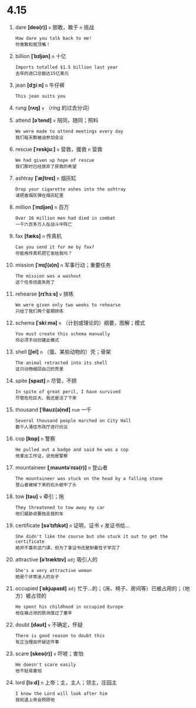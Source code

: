 # 4.15



1. dare **[deə(r)]** `v` 胆敢，敢于 `n` 挑战
    ```
    How dare you talk back to me!
    你竟敢和我顶嘴！
    ```

2. billion **[ˈbɪljən]** `n` 十亿
    ```
    Imports totalled $1.5 billion last year
    去年的进口总额达15亿美元
    ```

3. jean **[dʒiːn]** `n` 牛仔裤
    ```
    This jean suits you
    
    ```

4. rung **[rʌŋ]** `v` （ring 的过去分词）

5. attend **[əˈtend]** `v` 陪同，随同；照料
    ```
    We were made to attend meetings every day
    我们每天都被迫参加会议
    ```

6. rescue **[ˈreskjuː]** `v` 营救，援救 `n` 营救
    ```
    We had given up hope of rescue
    我们那时已经放弃了获救的希望
    ```

7. ashtray **[ˈæʃtreɪ]** `n` 烟灰缸
    ```
    Drop your cigarette ashes into the ashtray
    请把香烟灰弹在烟灰缸里
    ```

8. million **[ˈmɪljən]** `n` 百万
    ```
    Over 16 million men had died in combat
    一千六百多万人在战斗中阵亡
    ```

9. fax **[fæks]** `n` 传真机
    ```
    Can you send it for me by fax?
    你能用传真机把它发给我吗？
    ```

10. mission **[ˈmɪʃ(ə)n]** `n` 军事行动；重要任务
    ```
    The mission was a washout
    这个任务彻底失败了
    ```

11. rehearse **[rɪˈhɜːs]** `v` 排练
    ```
    We were given only two weeks to rehearse
    只给了我们两个星期排练
    ```

12. schema **[ˈskiːmə]** `n` （计划或理论的）纲要，图解；模式
    ```
    You must create this schema manually
    你必须手动创建此模式
    ```

13. shell **[ʃel]** `n` （蛋、某些动物的）壳；骨架
    ```
    The animal retracted into its shell
    这只动物缩回自己的壳里
    ```

14. spite **[spaɪt]** `n` 尽管，不顾
    ```
    In spite of great peril, I have survived
    尽管危险巨大，我还是活了下来
    ```

15. thousand **[ˈθaʊz(ə)nd]** `num` 一千
    ```
    Several thousand people marched on City Hall
    数千人涌往市政厅进行抗议
    ```

16. cop **[kɒp]** `n` 警察
    ```
    He pulled out a badge and said he was a cop
    他拿出工作证，说他是警察
    ```

17. mountaineer **[ˌmaʊntəˈnɪə(r)]** `n` 登山者
    ```
    The mountaineer was stuck on the head by a falling stone
    登山者被掉下来的石头砸中了头
    ```

18. tow **[təʊ]** `v` 牵引；拖
    ```
    They threatened to tow away my car
    他们威胁说要拖走我的车
    ```

19. certificate **[səˈtɪfɪkət]** `n` 证明，证书 `v` 发证书给...
    ```
    She didn't like the course but she stuck it out to get the certificate
    她并不喜欢这门课，但为了拿证书还是耐着性子学完了
    ```

20. attractive **[əˈtræktɪv]** `adj` 吸引人的
    ```
    She's a very attractive woman
    她是个非常迷人的女子
    ```

21. occupied **[ˈɒkjupaɪd]** `adj` 忙于...的；（床、椅子、房间等）已被占用的；（地方）被占领的
    ```
    He spent his childhood in occupied Europe
    他在被占领的欧洲度过了童年
    ```

22. doubt **[daʊt]** `v` 不确定，怀疑
    ```
    There is good reason to doubt this
    有正当理由怀疑这件事
    ```

23. scare **[skeə(r)]** `v` 吓唬；害怕
    ```
    He doesn't scare easily
    他不轻易害怕
    ```

24. lord **[lɔːd]** `n` 上帝；主，主人；领主，庄园主
    ```
    I know the Lord will look after him
    我知道上帝会照顾他
    ```
